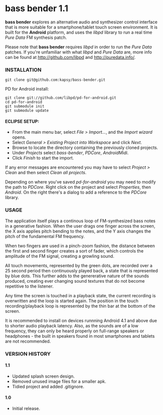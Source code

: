 # bass bender 1.1

**bass bender** explores an alternative audio and synthesizer control interface that is more suitable for a smartphone/tablet touch screen environment. It is built for the **Android** platform, and uses the *libpd* library to run a real time *Pure Data* FM synthesis patch. 

Please note that **bass bender** requires *libpd* in order to run the *Pure Data* patches. If you're unfamiliar with what *libpd* and *Pure Data* are, more info can be found at <http://github.com/libpd> and <http://puredata.info/>.

### INSTALLATION 

	git clone git@github.com:kapsy/bass-bender.git

PD for Android install:

	git clone git://github.com/libpd/pd-for-android.git
	cd pd-for-android
	git submodule init
	git submodule update

#### ECLIPSE SETUP:

* From the main menu bar, select *File > Import...*, and the *Import wizard* opens.
* Select *General > Existing Project into Workspace* and click *Next*.
* Browse to locate the directory containing the previously cloned projects.
* Under *Projects* select *bass-bender*, *PDCore*, *AndroidMidi*.
* Click *Finish* to start the import.

If any error messages are encountered you may have to select *Project > Clean* and then select *Clean all projects*. 

Depending on where you've saved *pd-for-android* you may need to modify the path to *PDCore*. Right click on the project and select *Properties*, then *Android*. On the right there's a dialog to add a reference to the *PDCore* library.

### USAGE

The application itself plays a continous loop of FM-synthesized bass notes in a generative fashion. When the user drags one finger across the screen, the X axis applies pitch bending to the notes, and the Y axis changes the pitch of the fundamental FM frequency. 

When two fingers are used in a pinch-zoom fashion, the distance between the first and second finger creates a sort of fader, which controls the amplitude of the FM signal, creating a growling sound. 

All touch movements, represented by the green dots, are recorded over a 25 second period then continuously played back, a state that is represented by blue dots. This further adds to the genererative nature of the sounds produced, creating ever changing sound textures that do not become repetitive to the listener.

Any time the screen is touched in a playback state, the current recording is overwritten and the loop is started again. The position in the touch recording/playback loop is represented by the thin bar at the bottom of the screen.

It is recommended to install on devices runnning Android 4.1 and above due to shorter audio playback latency. Also, as the sounds are of a low frequency, they can only be heard properly on full-range speakers or headphones - the built in speakers found in most smartphones and tablets are not recommended. 

### VERSION HISTORY

#### 1.1
* Updated splash screen design. 
* Removed unused image files for a smaller apk.
* Tidied project and added .gitignore.


#### 1.0
* Initial release.

